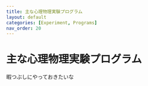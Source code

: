 ```yaml
---
title: 主な心理物理実験プログラム
layout: default
categories: [Experiment, Programs]
nav_order: 20
---
```


# 主な心理物理実験プログラム

暇つぶしにやっておきたいな